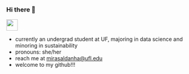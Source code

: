 ### Hi there 👋 
<img src="https://wifflegif.com/gifs/167602-sparkling-rotating-gif.gif" width="30px">

- currently an undergrad student at UF, majoring in data science and minoring in sustainability
- pronouns: she/her
- reach me at mirasaldanha@ufl.edu
- welcome to my github!!!

<!--
**mirasaldanha/mirasaldanha** is a ✨ _special_ ✨ repository because its `README.md` (this file) appears on your GitHub profile.

Here are some ideas to get you started:

- 🔭 I’m currently working on ...
- 🌱 I’m currently learning ...
- 👯 I’m looking to collaborate on ...
- 🤔 I’m looking for help with ...
- 💬 Ask me about ...
- 📫 How to reach me: ...
- 😄 Pronouns: ...
- ⚡ Fun fact: ...
-->

